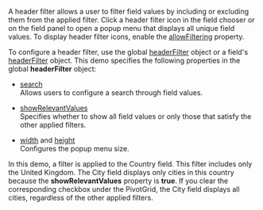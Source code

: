 A header filter allows a user to filter field values by including or excluding them from the applied filter. Click a header filter icon in the field chooser or on the field panel to open a popup menu that displays all unique field values. To display header filter icons, enable the [allowFiltering](/Documentation/ApiReference/UI_Components/dxPivotGrid/Configuration/#allowFiltering) property.

To configure a header filter, use the global [headerFilter](/Documentation/ApiReference/UI_Components/dxPivotGrid/Configuration/headerFilter/) object or a field's [headerFilter](/Documentation/ApiReference/Data_Layer/PivotGridDataSource/Configuration/fields/headerFilter/) object. This demo specifies the following properties in the global **headerFilter** object:

- [search](/Documentation/ApiReference/UI_Components/dxPivotGrid/Configuration/headerFilter/search/)     
Allows users to configure a search through field values. 

- [showRelevantValues](/Documentation/ApiReference/UI_Components/dxPivotGrid/Configuration/headerFilter/#showRelevantValues)       
Specifies whether to show all field values or only those that satisfy the other applied filters.

- [width](/Documentation/ApiReference/UI_Components/dxPivotGrid/Configuration/headerFilter/#width) and [height](/Documentation/ApiReference/UI_Components/dxPivotGrid/Configuration/headerFilter/#height)     
Configures the popup menu size.

In this demo, a filter is applied to the Country field. This filter includes only the United Kingdom. The City field displays only cities in this country because the **showRelevantValues** property is **true**. If you clear the corresponding checkbox under the PivotGrid, the City field displays all cities, regardless of the other applied filters.
